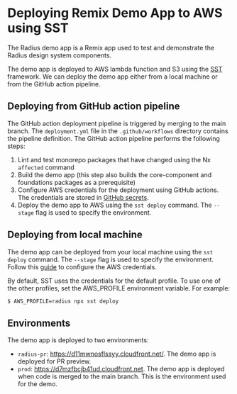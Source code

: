 # Deploying Remix Demo App to AWS using SST

The Radius demo app is a Remix app used to test and demonstrate the Radius design system components.

The demo app is deployed to AWS lambda function and S3 using the [SST](https://docs.sst.dev/) framework. We can deploy the demo app either from a local machine or from the GitHub action pipeline.

## Deploying from GitHub action pipeline

The GitHub action deployment pipeline is triggered by merging to the main branch. The `deployment.yml` file in the `.github/workflows` directory contains the pipeline definition. The GitHub action pipeline performs the following steps:

1. Lint and test monorepo packages that have changed using the Nx `affected` command
2. Build the demo app (this step also builds the core-component and foundations packages as a prerequisite)
3. Configure AWS credentials for the deployment using GitHub actions. The credentials are stored in  [GitHub secrets](https://github.com/rangle/radius-monorepo-react/settings/secrets/actions).
4. Deploy the demo app to AWS using the `sst deploy` command. The `--stage` flag is used to specify the environment.

## Deploying from local machine

The demo app can be deployed from your local machine using the `sst deploy` command. The `--stage` flag is used to specify the environment. Follow this [guide](https://docs.sst.dev/advanced/iam-credentials#loading-from-a-file) to configure the AWS credentials.

By default, SST uses the credentials for the default profile. To use one of the other profiles, set the AWS_PROFILE environment variable. For example:

```bash
$ AWS_PROFILE=radius npx sst deploy
```

## Environments

The demo app is deployed to two environments:

- `radius-pr`: https://d11mwnosflssyy.cloudfront.net/. The demo app is deployed for PR preview.
- `prod`: https://d7mzfbcjb41ud.cloudfront.net. The demo app is deployed when code is merged to the main branch. This is the environment used for the demo.
